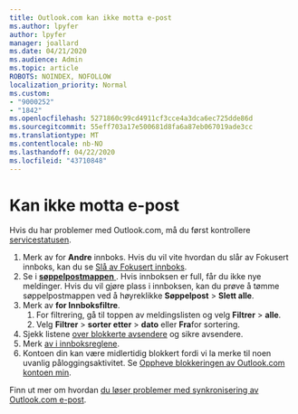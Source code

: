 ```yaml
---
title: Outlook.com kan ikke motta e-post
ms.author: lpyfer
author: lpyfer
manager: joallard
ms.date: 04/21/2020
ms.audience: Admin
ms.topic: article
ROBOTS: NOINDEX, NOFOLLOW
localization_priority: Normal
ms.custom:
- "9000252"
- "1842"
ms.openlocfilehash: 5271860c99cd4911cf3cce4a3dca6ec725dde86d
ms.sourcegitcommit: 55eff703a17e500681d8fa6a87eb067019ade3cc
ms.translationtype: MT
ms.contentlocale: nb-NO
ms.lasthandoff: 04/22/2020
ms.locfileid: "43710848"
---
```

# <a name="unable-to-receive-email"></a>Kan ikke motta e-post

Hvis du har problemer med Outlook.com, må du først kontrollere [servicestatusen](https://go.microsoft.com/fwlink/p/?linkid=837482).

1. Merk av for **Andre** innboks. Hvis du vil vite hvordan du slår av Fokusert innboks, kan du se [Slå av Fokusert innboks](https://support.office.com/article/f714d94d-9e63-4217-9ccb-6cb2986aa1b2). 
2. Se i [ **søppelpostmappen** ](https://outlook.live.com/mail/junkemail). Hvis innboksen er full, får du ikke nye meldinger. Hvis du vil gjøre plass i innboksen, kan du prøve å tømme søppelpostmappen ved å høyreklikke **Søppelpost** > **Slett alle**.
3. Merk av **for Innboksfiltre**. 
    1. For filtrering, gå til toppen av meldingslisten og velg **Filtrer** > **alle**.
    2. Velg **Filtrer** > **sorter etter** > **dato** eller **Fra**for sortering.
4. Sjekk listene [over blokkerte avsendere](https://outlook.live.com/mail/options/mail/junkEmail) og sikre avsendere.
5. Merk [av i innboksreglene](https://outlook.live.com/mail/options/mail/rules).
6. Kontoen din kan være midlertidig blokkert fordi vi la merke til noen uvanlig påloggingsaktivitet. Se [Oppheve blokkeringen av Outlook.com kontoen min](https://support.office.com/article/f4ad2701-d166-4d8b-8a6a-9af2a1f8a4c4).

Finn ut mer om hvordan [du løser problemer med synkronisering av Outlook.com e-post](https://support.office.com/article/d39e3341-8d79-4bf1-b3c7-ded602233642).